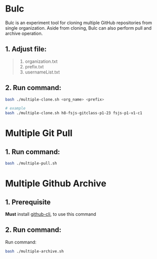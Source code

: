 # Bulc

Bulc is an experiment tool for cloning multiple GitHub repositories from single organization. Aside from cloning, Bulc can also perform pull and archive operation.

## 1. Adjust file:
> 1. organization.txt
> 2. prefix.txt
> 3. usernameList.txt

## 2. Run command:
```bash
bash ./multiple-clone.sh <org_name> <prefix>

# example
bash ./multiple-clone.sh h8-fsjs-gitclass-p1-23 fsjs-p1-v1-c1
```

# Multiple Git Pull

## 1. Run command:
```bash
bash ./multiple-pull.sh
```


# Multiple Github Archive

## 1. Prerequisite
**Must** install [github-cli](https://cli.github.com/), to use this command
 
## 2. Run command:
 Run command:
```bash
bash ./multiple-archive.sh
```

